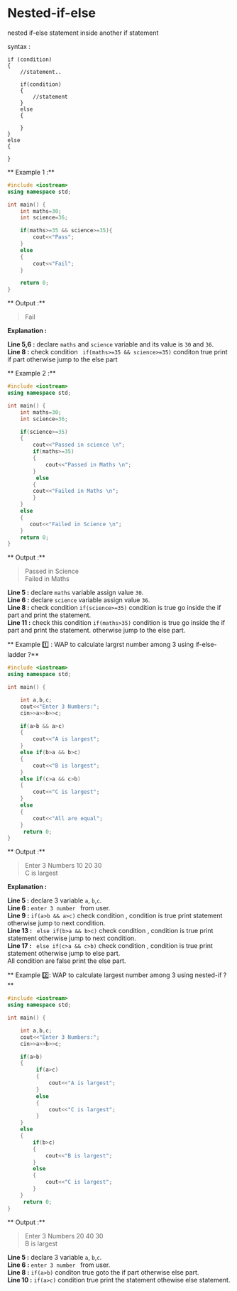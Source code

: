# Nested-if-else

nested if-else statement inside another if statement

syntax :

```
if (condition)
{
    //statement..

    if(condition)
    {
        //statement
    }
    else
    {

    }
}
else
{

}

```

** Example 1 :**

```cpp showLineNumbers = "true"
#include <iostream>
using namespace std;

int main() {
    int maths=30;
    int science=36;

    if(maths>=35 && science>=35){
        cout<<"Pass";
    }
    else
    {
        cout<<"Fail";
    }

    return 0;
}
```

** Output :**

> Fail

**Explanation :**

**Line 5,6 :** declare `maths` and `science` variable and its value is `30` and `36`. <br/>
**Line 8 :** check condition ` if(maths>=35 && science>=35)` conditon true print if part otherwise jump to the else part <br/>

** Example 2 :**

```cpp showLineNumbers = "true"
#include <iostream>
using namespace std;

int main() {
    int maths=30;
    int science=36;

    if(science>=35)
    {
        cout<<"Passed in science \n";
        if(maths>=35)
        {
            cout<<"Passed in Maths \n";
        }
         else
        {
        cout<<"Failed in Maths \n";
        }
    }
    else
    {
       cout<<"Failed in Science \n";
    }
    return 0;
}

```

** Output :**

> Passed in Science<br/>
> Failed in Maths

**Line 5 :** declare `maths` variable assign value `30`. <br/>
**Line 6 :** declare `science` variable assign value `36`. <br/>
**Line 8 :** check condition `if(science>=35)` condition is true go inside the if part and print the statement. <br/>
**Line 11 :** check this condition `if(maths>35)` condition is true go inside the if part and print the statement. otherwise
jump to the else part. <br/>

** Example 1️⃣ : WAP to calculate largrst number among 3 using if-else-ladder ?**

```cpp showLineNumbers = "true"
#include <iostream>
using namespace std;

int main() {

    int a,b,c;
    cout<<"Enter 3 Numbers:";
    cin>>a>>b>>c;

    if(a>b && a>c)
    {
        cout<<"A is largest";
    }
    else if(b>a && b>c)
    {
        cout<<"B is largest";
    }
    else if(c>a && c>b)
    {
        cout<<"C is largest";
    }
    else
    {
        cout<<"All are equal";
    }
     return 0;
}
```

** Output :**

> Enter 3 Numbers 10 20 30<br/>
> C is largest

**Explanation :**

**Line 5 :** declare 3 variable `a`, `b`,`c`.<br/>
**Line 6 :** `enter 3 number ` from user.<br/>
**Line 9 :** `if(a>b && a>c)` check condition , condition is true print statement otherwise jump to next condition.<br/>
**Line 13 :** ` else if(b>a && b>c)` check condition , condition is true print statement otherwise jump to next condition.<br/>
**Line 17 :** ` else if(c>a && c>b)` check condition , condition is true print statement otherwise jump to else part.<br/>
All condition are false print the else part.

** Example 2️⃣: WAP to calculate largest number among 3 using nested-if ?**

```cpp showLineNumbers = "true"
#include <iostream>
using namespace std;

int main() {

    int a,b,c;
    cout<<"Enter 3 Numbers:";
    cin>>a>>b>>c;

    if(a>b)
    {
         if(a>c)
         {
             cout<<"A is largest";
         }
         else
         {
             cout<<"C is largest";
         }
    }
    else
    {
        if(b>c)
        {
            cout<<"B is largest";
        }
        else
        {
            cout<<"C is largest";
        }
    }
     return 0;
}
```

** Output :**

> Enter 3 Numbers 20 40 30<br/>
> B is largest

**Line 5 :** declare 3 variable `a`, `b`,`c`.<br/>
**Line 6 :** `enter 3 number ` from user.<br/>
**Line 8 :** `if(a>b)` conditon true goto the if part otherwise else part.<br/>
**Line 10 :** `if(a>c)` condition true print the statement othewise else statement.<br/>
